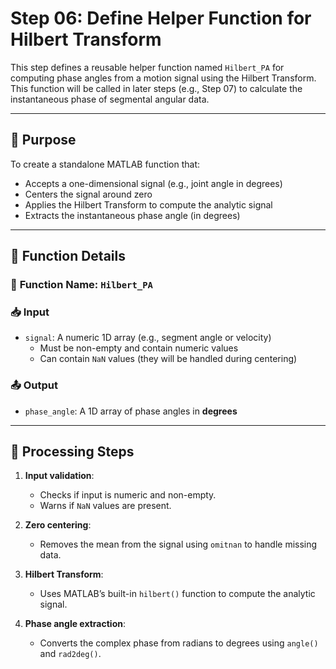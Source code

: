# Step 06: Define Helper Function for Hilbert Transform

This step defines a reusable helper function named `Hilbert_PA` for computing phase angles from a motion signal using the Hilbert Transform. This function will be called in later steps (e.g., Step 07) to calculate the instantaneous phase of segmental angular data.

---

## 🧠 Purpose

To create a standalone MATLAB function that:
- Accepts a one-dimensional signal (e.g., joint angle in degrees)
- Centers the signal around zero
- Applies the Hilbert Transform to compute the analytic signal
- Extracts the instantaneous phase angle (in degrees)

---

## 🧮 Function Details

### 🔧 **Function Name**: `Hilbert_PA`

### 📥 Input
- `signal`: A numeric 1D array (e.g., segment angle or velocity)
  - Must be non-empty and contain numeric values
  - Can contain `NaN` values (they will be handled during centering)

### 📤 Output
- `phase_angle`: A 1D array of phase angles in **degrees**

---

## 🔁 Processing Steps

1. **Input validation**:
   - Checks if input is numeric and non-empty.
   - Warns if `NaN` values are present.

2. **Zero centering**:
   - Removes the mean from the signal using `omitnan` to handle missing data.

3. **Hilbert Transform**:
   - Uses MATLAB’s built-in `hilbert()` function to compute the analytic signal.

4. **Phase angle extraction**:
   - Converts the complex phase from radians to degrees using `angle()` and `rad2deg()`.
